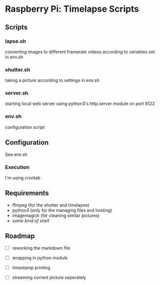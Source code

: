 # Raspberry Pi: Timelapse Scripts

## Scripts

### lapse.sh

converting images to different framerate videos according to variables set in env.sh

### shutter.sh

taking a picture according to settings in env.sh

### server.sh

starting local web server using python3's http.server module on port 8122

### env.sh

configuration script

## Configuration

See env.sh

### Execution

I'm using crontab

## Requirements

- ffmpeg (for the shutter and timelapse)
- python3 (only for the managing files and hosting)
- imagemagick (for cleaning similar pictures)
- *some kind of shell*

## Roadmap

- [ ] reworking the markdown file
- [ ] wrapping in python module
- [ ] timestamp printing
- [ ] streaming current picture seperately

